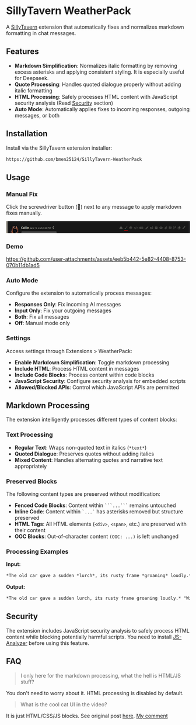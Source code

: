 # SillyTavern WeatherPack

A [SillyTavern](https://docs.sillytavern.app/) extension that automatically fixes and normalizes markdown formatting in chat messages.

## Features

- **Markdown Simplification**: Normalizes italic formatting by removing excess asterisks and applying consistent styling. It is especially useful for Deepseek.
- **Quote Processing**: Handles quoted dialogue properly without adding italic formatting
- **HTML Processing**: Safely processes HTML content with JavaScript security analysis (Read [Security](#security) section)
- **Auto Mode**: Automatically applies fixes to incoming responses, outgoing messages, or both

## Installation

Install via the SillyTavern extension installer:

```txt
https://github.com/bmen25124/SillyTavern-WeatherPack
```

## Usage

### Manual Fix
Click the screwdriver button (🔧) next to any message to apply markdown fixes manually.

![icon](images/icon.png)

### Demo

https://github.com/user-attachments/assets/eeb5b442-5e82-4408-8753-070b11db1ad5

### Auto Mode
Configure the extension to automatically process messages:
- **Responses Only**: Fix incoming AI messages
- **Input Only**: Fix your outgoing messages
- **Both**: Fix all messages
- **Off**: Manual mode only

### Settings

Access settings through Extensions > WeatherPack:

- **Enable Markdown Simplification**: Toggle markdown processing
- **Include HTML**: Process HTML content in messages
- **Include Code Blocks**: Process content within code blocks
- **JavaScript Security**: Configure security analysis for embedded scripts
- **Allowed/Blocked APIs**: Control which JavaScript APIs are permitted

## Markdown Processing

The extension intelligently processes different types of content blocks:

### Text Processing
- **Regular Text**: Wraps non-quoted text in italics (`*text*`)
- **Quoted Dialogue**: Preserves quotes without adding italics
- **Mixed Content**: Handles alternating quotes and narrative text appropriately

### Preserved Blocks
The following content types are preserved without modification:

- **Fenced Code Blocks**: Content within ` ```...``` ` remains untouched
- **Inline Code**: Content within `` `...` `` has asterisks removed but structure preserved
- **HTML Tags**: All HTML elements (`<div>`, `<span>`, etc.) are preserved with their content
- **OOC Blocks**: Out-of-character content `(OOC: ...)` is left unchanged

### Processing Examples

**Input:**
```md
*The old car gave a sudden *lurch*, its rusty frame *groaning* loudly.* *"Will it *even run*?!"* she exclaimed.
```

**Output:**
```md
*The old car gave a sudden lurch, its rusty frame groaning loudly.* "Will it even run?!" *she exclaimed.*
```

## Security

The extension includes JavaScript security analysis to safely process HTML content while blocking potentially harmful scripts. You need to install [JS-Analyzer](https://github.com/bmen25124/SillyTavern-JS-Analyzer) before using this feature.

## FAQ

> I only here for the markdown processing, what the hell is HTML/JS stuff?

You don't need to worry about it. HTML processing is disabled by default.

> What is the cool cat UI in the video?

It is just HTML/CSS/JS blocks. See original post [here](https://www.reddit.com/r/SillyTavernAI/comments/1l7bsd2/some_html_animations_and_interactive_elements/). [My comment](https://www.reddit.com/r/SillyTavernAI/comments/1l7bsd2/comment/mx0bo3p/)
